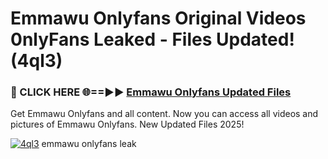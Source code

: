 # Emmawu Onlyfans Original Videos 0nlyFans Leaked - Files Updated! (4ql3)

<h3>🔴 CLICK HERE 🌐==►► <a href="https://tinyurl.com/2wckxsce" rel="nofollow">Emmawu Onlyfans Updated Files</a></h3>

Get Emmawu Onlyfans and all content. Now you can access all videos and pictures of Emmawu Onlyfans. New Updated Files 2025!

[![4ql3](https://i.imgur.com/AFduVYN.gif)](https://tinyurl.com/2wckxsce)
emmawu onlyfans leak
